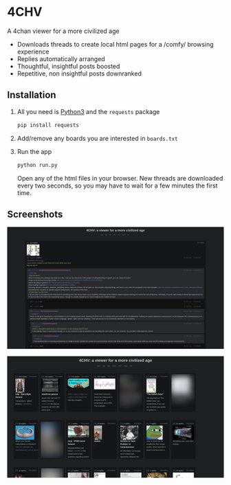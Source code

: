 # 4CHV

A 4chan viewer for a more civilized age

- Downloads threads to create local html pages for a /comfy/ browsing experience
- Replies automatically arranged
- Thoughtful, insightful posts boosted
- Repetitive, non insightful posts downranked


## Installation

1. All you need is [Python3](https://www.python.org/downloads/) and the `requests` package

    ```bash
    pip install requests
    ```

2. Add/remove any boards you are interested in `boards.txt`


3. Run the app

    ```bash
    python run.py
    ```

    Open any of the html files in your browser. New threads are downloaded every two seconds, so you may have to wait for a few minutes the first time. 


## Screenshots

![screenshot](resources/screenshot.png)


![screenshot](resources/screenshot2.png)






